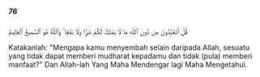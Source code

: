##### 76

<span class="ayah">قُلْ أَتَعْبُدُونَ مِن دُونِ ٱللَّهِ مَا لَا يَمْلِكُ لَكُمْ ضَرًّۭا وَلَا نَفْعًۭا ۚ وَٱللَّهُ هُوَ ٱلسَّمِيعُ ٱلْعَلِيمُ</span>

<span class="ayah_translation">Katakanlah: "Mengapa kamu menyembah selain daripada Allah, sesuatu yang tidak dapat memberi mudharat kepadamu dan tidak (pula) memberi manfaat?" Dan Allah-lah Yang Maha Mendengar lagi Maha Mengetahui.</span>
